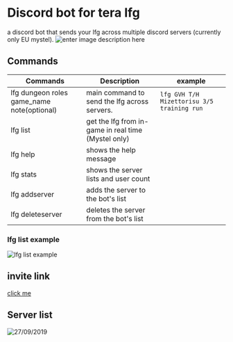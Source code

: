 # Discord bot for tera lfg 
a discord bot that sends your lfg across multiple discord servers (currently only EU mystel).
![enter image description here](https://cdn.discordapp.com/attachments/595205050813382678/601438706867372044/unknown.png)
## Commands



|       Commands       |Description                     |example                     
|----------------|-------------------------------|-----|
|lfg dungeon roles game_name note(optional)|main command to send the lfg across servers.|`lfg GVH T/H Mizettorisu 3/5 training run`  
|lfg list | get the lfg from in-game in real time (Mystel only)
|lfg help          |shows the help message            
|lfg stats          |shows the server lists and user count
|lfg addserver          |adds the server to the bot's list
|lfg deleteserver          |deletes the server from the bot's list 
### lfg list example
![lfg list example](https://cdn.discordapp.com/attachments/595205050813382678/627189942405300225/unknown.png)
## invite link
[click me](https://discordapp.com/api/oauth2/authorize?client_id=316693341435723777&permissions=355392&scope=bot)
## Server list
![27/09/2019](https://cdn.discordapp.com/attachments/595205050813382678/627189537575010304/unknown.png)
